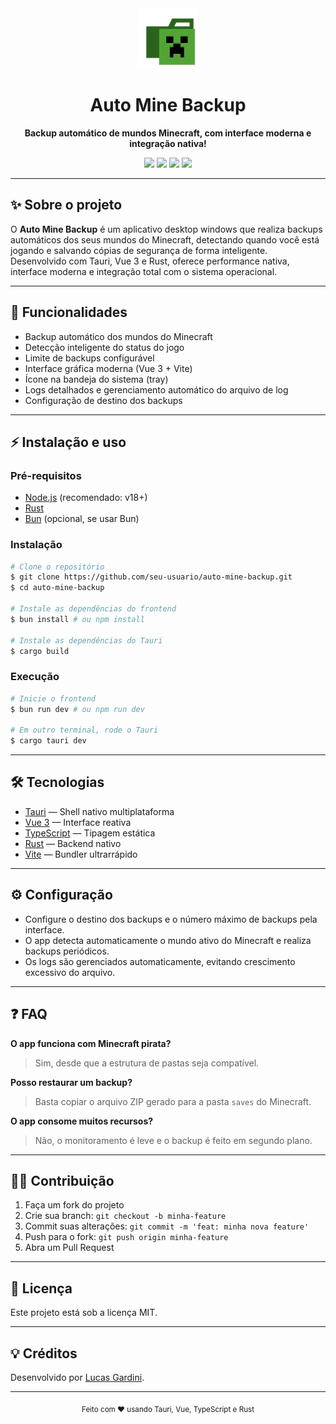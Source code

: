 <div align="center">
  <img src="src-tauri/icons/128x128.png" width="96" alt="Logo" />
  <h1>Auto Mine Backup</h1>
  <p><b>Backup automático de mundos Minecraft, com interface moderna e integração nativa!</b></p>
  <p>
    <img src="https://img.shields.io/badge/tauri-vite-blue?logo=tauri" />
    <img src="https://img.shields.io/badge/vue-3.x-green?logo=vue.js" />
    <img src="https://img.shields.io/badge/typescript-4.x-blue?logo=typescript" />
    <img src="https://img.shields.io/badge/rust-stable-orange?logo=rust" />
  </p>
</div>

---

## ✨ Sobre o projeto

O **Auto Mine Backup** é um aplicativo desktop windows que realiza backups automáticos dos seus mundos do Minecraft, detectando quando você está jogando e salvando cópias de segurança de forma inteligente. Desenvolvido com Tauri, Vue 3 e Rust, oferece performance nativa, interface moderna e integração total com o sistema operacional.

---

## 🚀 Funcionalidades

-   Backup automático dos mundos do Minecraft
-   Detecção inteligente do status do jogo
-   Limite de backups configurável
-   Interface gráfica moderna (Vue 3 + Vite)
-   Ícone na bandeja do sistema (tray)
-   Logs detalhados e gerenciamento automático do arquivo de log
-   Configuração de destino dos backups

---

## ⚡ Instalação e uso

### Pré-requisitos

-   [Node.js](https://nodejs.org/) (recomendado: v18+)
-   [Rust](https://www.rust-lang.org/tools/install)
-   [Bun](https://bun.sh/) (opcional, se usar Bun)

### Instalação

```bash
# Clone o repositório
$ git clone https://github.com/seu-usuario/auto-mine-backup.git
$ cd auto-mine-backup

# Instale as dependências do frontend
$ bun install # ou npm install

# Instale as dependências do Tauri
$ cargo build
```

### Execução

```bash
# Inicie o frontend
$ bun run dev # ou npm run dev

# Em outro terminal, rode o Tauri
$ cargo tauri dev
```

---

## 🛠️ Tecnologias

-   [Tauri](https://tauri.app/) — Shell nativo multiplataforma
-   [Vue 3](https://vuejs.org/) — Interface reativa
-   [TypeScript](https://www.typescriptlang.org/) — Tipagem estática
-   [Rust](https://www.rust-lang.org/) — Backend nativo
-   [Vite](https://vitejs.dev/) — Bundler ultrarrápido

---

## ⚙️ Configuração

-   Configure o destino dos backups e o número máximo de backups pela interface.
-   O app detecta automaticamente o mundo ativo do Minecraft e realiza backups periódicos.
-   Os logs são gerenciados automaticamente, evitando crescimento excessivo do arquivo.

---

## ❓ FAQ

**O app funciona com Minecraft pirata?**

> Sim, desde que a estrutura de pastas seja compatível.

**Posso restaurar um backup?**

> Basta copiar o arquivo ZIP gerado para a pasta `saves` do Minecraft.

**O app consome muitos recursos?**

> Não, o monitoramento é leve e o backup é feito em segundo plano.

---

## 👨‍💻 Contribuição

1. Faça um fork do projeto
2. Crie sua branch: `git checkout -b minha-feature`
3. Commit suas alterações: `git commit -m 'feat: minha nova feature'`
4. Push para o fork: `git push origin minha-feature`
5. Abra um Pull Request

---

## 📄 Licença

Este projeto está sob a licença MIT.

---

## 💡 Créditos

Desenvolvido por [Lucas Gardini](https://github.com/Lucas-Gardini).

---

<div align="center">
  <sub>Feito com ❤️ usando Tauri, Vue, TypeScript e Rust</sub>
</div>
